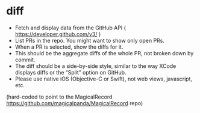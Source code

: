 # diff

* Fetch and display data from the GitHub API ( https://developer.github.com/v3/ )
* List PRs in the repo. You might want to show only open PRs. 
* When a PR is selected, show the diffs for it. 
* This should be the aggregate diffs of the whole PR, not broken down by commit. 
* The diff should be a side-by-side style, similar to the way XCode displays diffs or the “Split” option on GitHub. 
* Please use native iOS (Objective-C or Swift), not web views, javascript, etc.

(hard-coded to point to the MagicalRecord https://github.com/magicalpanda/MagicalRecord repo)